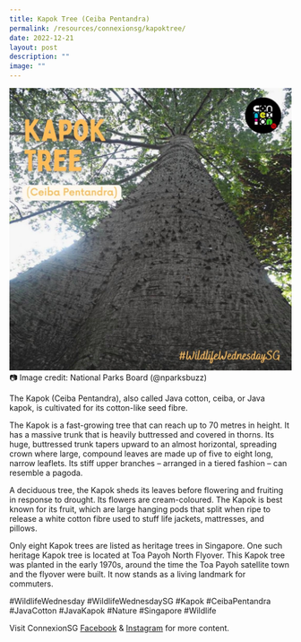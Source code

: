 ```yaml
---
title: Kapok Tree (Ceiba Pentandra)
permalink: /resources/connexionsg/kapoktree/
date: 2022-12-21
layout: post
description: ""
image: ""
---
```

![](/images/connexionsg/2023/320515200_717837292851565_1068675009286528984_n.jpg)
📷 Image credit: National Parks Board (@nparksbuzz)

The Kapok (Ceiba Pentandra), also called Java cotton, ceiba, or Java kapok, is cultivated for its cotton-like seed fibre.

The Kapok is a fast-growing tree that can reach up to 70 metres in height. It has a massive trunk that is heavily buttressed and covered in thorns. Its huge, buttressed trunk tapers upward to an almost horizontal, spreading crown where large, compound leaves are made up of five to eight long, narrow leaflets. Its stiff upper branches – arranged in a tiered fashion – can resemble a pagoda.

A deciduous tree, the Kapok sheds its leaves before flowering and fruiting in response to drought. Its flowers are cream-coloured. The Kapok is best known for its fruit, which are large hanging pods that split when ripe to release a white cotton fibre used to stuff life jackets, mattresses, and pillows.

Only eight Kapok trees are listed as heritage trees in Singapore. One such heritage Kapok tree is located at Toa Payoh North Flyover. This Kapok tree was planted in the early 1970s, around the time the Toa Payoh satellite town and the flyover were built. It now stands as a living landmark for commuters.

#WildlifeWednesday #WildlifeWednesdaySG #Kapok #CeibaPentandra #JavaCotton #JavaKapok #Nature #Singapore #Wildlife

Visit ConnexionSG [Facebook](https://www.facebook.com/ConnexionSG) & [Instagram](https://www.instagram.com/connexionsg/) for more content.